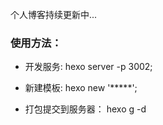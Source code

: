 个人博客持续更新中...

### 使用方法：

* 开发服务: hexo server -p 3002;

* 新建模板: hexo new '*****';

* 打包提交到服务器： hexo g -d